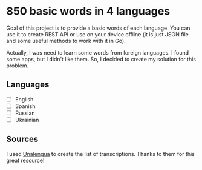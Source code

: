 # 850 basic words in 4 languages

Goal of this project is to provide a basic words of each language. You can use it to create REST API or use on your device offline (it is just JSON file and some useful methods to work with it in Go).

Actually, I was need to learn some words from foreign languages. I found some apps, but I didn't like them. So, I decided to create my solution for this problem.

## Languages

- [ ] English
- [ ] Spanish
- [ ] Russian
- [ ] Ukrainian

## Sources

I used [Unalengua](https://unalengua.com) to create the list of transcriptions. Thanks to them for this great resource!
